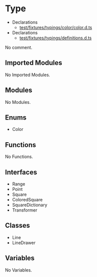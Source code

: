 # Type

* Declarations
  * [test/fixtures/typings/color/color.d.ts](/test/fixtures/typings/color/color.d.ts#L1)
* Declarations
  * [test/fixtures/typings/definitions.d.ts](/test/fixtures/typings/definitions.d.ts#L5)

No comment.

## Imported Modules

No Imported Modules.

## Modules

No Modules.

## Enums

* Color

## Functions

No Functions.

## Interfaces

* Range
* Point
* Square
* ColoredSquare
* SquareDictionary
* Transformer

## Classes

* Line
* LineDrawer

## Variables

No Variables.
